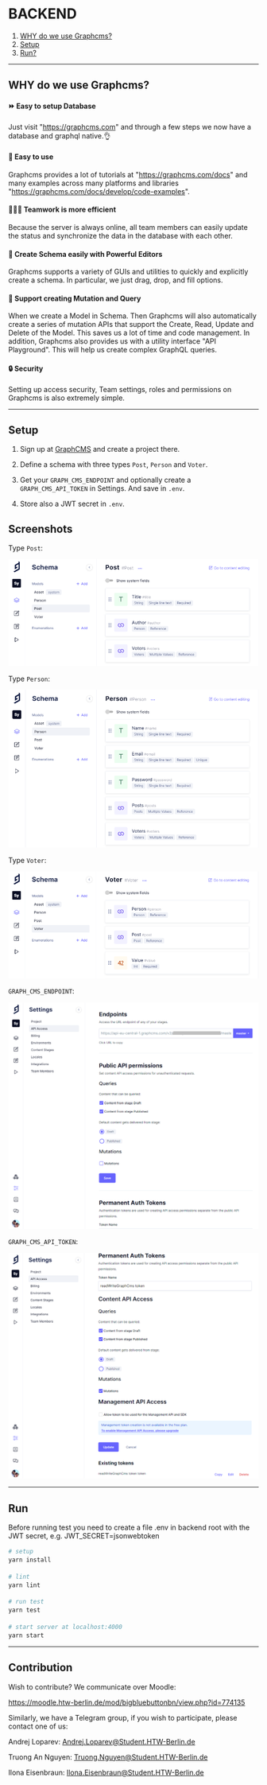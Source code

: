 # BACKEND
1. [WHY do we use Graphcms?](#why-do-we-use-graphcms)
2. [Setup](#setup)
3. [Run?](#run)

<hr/>

## WHY do we use Graphcms?

#### :fast_forward: Easy to setup Database
Just visit "https://graphcms.com" and through a few steps we now have a database and graphql native.:ok_hand:

#### :baby: Easy to use
Graphcms provides a lot of tutorials at "https://graphcms.com/docs" and many examples across many platforms and libraries "https://graphcms.com/docs/develop/code-examples".

#### :people_holding_hands: Teamwork is more efficient 
Because the server is always online, all team members can easily update the status and synchronize the data in the database with each other.

#### :muscle: Create Schema easily with Powerful Editors
Graphcms supports a variety of GUIs and utilities to quickly and explicitly create a schema. In particular, we just drag, drop, and fill options.

####	:handshake: Support creating Mutation and Query
When we create a Model in Schema. Then Graphcms will also automatically create a series of mutation APIs that support the Create, Read, Update and Delete of the Model. This saves us a lot of time and code management.
In addition, Graphcms also provides us with a utility interface "API Playground". This will help us create complex GraphQL queries.

#### :lock: Security
Setting up access security, Team settings, roles and permissions on Graphcms is also extremely simple.

<hr/>

## Setup 

1. Sign up at [GraphCMS](https://graphcms.com/) and create a project there.

2. Define a schema with three types `Post`, `Person` and `Voter`.

3. Get your `GRAPH_CMS_ENDPOINT` and optionally create a `GRAPH_CMS_API_TOKEN` in Settings. And save in `.env`.

4. Store also a JWT secret in `.env`.

## Screenshots

Type `Post`:

![Post](./img/Post.PNG)



Type `Person`:

![Person](./img/Person.PNG)



Type `Voter`:

![Voter](./img/Voter.PNG)



`GRAPH_CMS_ENDPOINT`:

![Endpoint](./img/Endpoint.PNG)



`GRAPH_CMS_API_TOKEN`:

![Token](./img/Token.PNG)

<hr/>

## Run

Before running test you need to create a file .env in backend root with the JWT secret, e.g. JWT_SECRET=jsonwebtoken

``` bash
# setup
yarn install

# lint
yarn lint

# run test
yarn test

# start server at localhost:4000
yarn start

```

<hr/>

## Contribution

Wish to contribute?
We communicate over Moodle:

https://moodle.htw-berlin.de/mod/bigbluebuttonbn/view.php?id=774135

Similarly, we have a Telegram group, if you wish to participate, please contact one of us:

Andrej Loparev:
Andrej.Loparev@Student.HTW-Berlin.de

Truong An Nguyen:
Truong.Nguyen@Student.HTW-Berlin.de

Ilona Eisenbraun:
Ilona.Eisenbraun@Student.HTW-Berlin.de